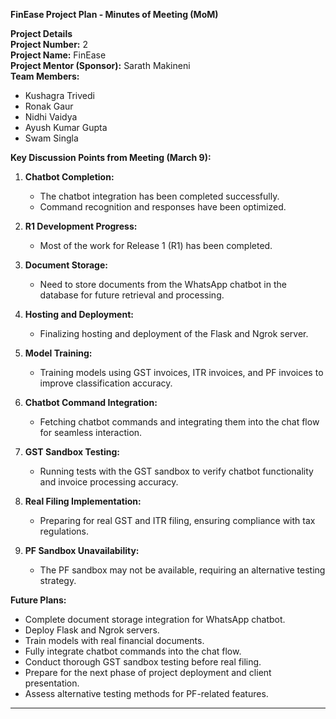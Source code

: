 **FinEase Project Plan - Minutes of Meeting (MoM)**

**Project Details**  
**Project Number:** 2  
**Project Name:** FinEase  
**Project Mentor (Sponsor):** Sarath Makineni  
**Team Members:**  
- Kushagra Trivedi  
- Ronak Gaur  
- Nidhi Vaidya  
- Ayush Kumar Gupta  
- Swam Singla  

**Key Discussion Points from Meeting (March 9):**

1. **Chatbot Completion:**
   - The chatbot integration has been completed successfully.
   - Command recognition and responses have been optimized.
   
2. **R1 Development Progress:**
   - Most of the work for Release 1 (R1) has been completed.
   
3. **Document Storage:**
   - Need to store documents from the WhatsApp chatbot in the database for future retrieval and processing.
   
4. **Hosting and Deployment:**
   - Finalizing hosting and deployment of the Flask and Ngrok server.
   
5. **Model Training:**
   - Training models using GST invoices, ITR invoices, and PF invoices to improve classification accuracy.
   
6. **Chatbot Command Integration:**
   - Fetching chatbot commands and integrating them into the chat flow for seamless interaction.
   
7. **GST Sandbox Testing:**
   - Running tests with the GST sandbox to verify chatbot functionality and invoice processing accuracy.
   
8. **Real Filing Implementation:**
   - Preparing for real GST and ITR filing, ensuring compliance with tax regulations.
   
9. **PF Sandbox Unavailability:**
   - The PF sandbox may not be available, requiring an alternative testing strategy.
   
**Future Plans:**
- Complete document storage integration for WhatsApp chatbot.
- Deploy Flask and Ngrok servers.
- Train models with real financial documents.
- Fully integrate chatbot commands into the chat flow.
- Conduct thorough GST sandbox testing before real filing.
- Prepare for the next phase of project deployment and client presentation.
- Assess alternative testing methods for PF-related features.

---

